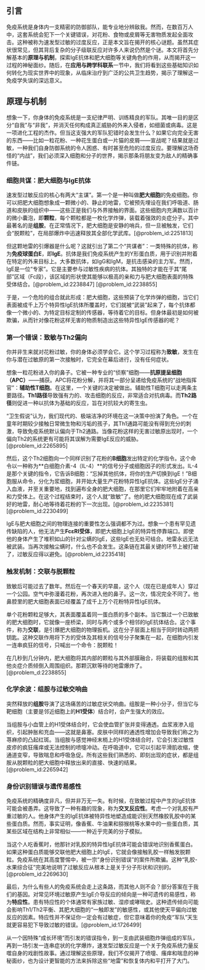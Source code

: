 ## 引言
免疫系统是身体内一支精密的防御部队，能专业地分辨敌我。然而，在数百万人中，这套系统会犯下一个关键错误，对花粉、食物或皮屑等无害物质发起全面攻击。这种被称为速发型过敏的过度反应，正是本文旨在揭开的核心谜题。虽然其症状很常见，但其背后复杂的分子级联反应对许多人来说仍然是个谜。本文将首先分解基本的**原理与机制**，探索IgE抗体和肥大细胞等关键角色的作用，从而揭开这一过程的神秘面纱。随后，在**应用与跨学科联系**一节中，我们将看到这些基础知识如何转化为现实世界中的现象，从临床治疗到广泛的公共卫生趋势，揭示了理解这一免疫学失误的深远意义。

## 原理与机制

想象一下，你身体的免疫系统是一支纪律严明、训练精良的军队。其唯一目的是区分“自我”与“非我”，并消灭任何构成真正威胁的外来入侵者，如细菌或病毒。这是一项进化工程的杰作。但当这支强大的军队犯错时会发生什么？如果它向完全无害的东西——比如一粒花粉、一种花生蛋白或一片猫的皮屑——宣战呢？结果就是过敏，一种我们自身防御系统的令人困惑、有时甚至危险的过度反应。要理解这场奇怪的“内战”，我们必须深入细胞和分子的世界，揭示那条将朋友变为敌人的精确事件链。

### 细胞共谋：肥大细胞与IgE抗体

速发型过敏反应的核心有两大“主谋”。第一个是一种叫做**肥大细胞**的免疫细胞。你可以把肥大细胞想象成一颗微小的、静止的地雷，它被预先埋设在我们呼吸道、肠道和皮肤的组织中——这些正是我们与外界接触的界面。这些细胞内充满数以百计的微小囊泡，即**颗粒**，每个颗粒都是一枚化学炸弹，装载着强效的炎症分子。其中最著名的是**组胺**。在正常情况下，肥大细胞是安静的哨兵，但一旦被触发，它们会“脱颗粒”，在局部爆炸中迅速释放其全部化学武库。[@problem_id:2251813]

但这颗地雷的引爆器是什么呢？这就引出了第二个“共谋者”：一类特殊的抗体，称为**免疫球蛋白E**，即**IgE**。抗体是我们免疫系统产生的Y形蛋白质，用于识别并附着在特定的外来目标上。大多数抗体，如IgG和IgM，是抗击感染的主力军。然而，IgE是一位“专家”。它是主要参与过敏性疾病的抗体。其独特的才能在于其“尾部”区域（Fc段），该区域的形状使其能够以极高的亲和力与肥大细胞表面的特殊受体结合。[@problem_id:2238847] [@problem_id:2238855]

于是，一个危险的组合就此形成：肥大细胞，这些预装了化学炸弹的细胞，当它们表面被成千上万个特异性IgE抗体所覆盖时，它们就被“武装”起来了，每个抗体都像一个微小的、为特定目标定制的传感器，等待着它的目标。但身体最初是如何被欺骗，从而针对像花粉这样无害的物质制造出这些特异性IgE传感器的呢？

### 第一个错误：致敏与Th2偏向

你并非生来就对花粉过敏，你的身体必须学会它。这个学习过程称为**致敏**，发生在你与潜在过敏原的第一次接触时，它完全在幕后进行，没有任何症状。

想象一粒花粉进入你的鼻子。它被一种专业的“侦察”细胞——**抗原提呈细胞（APC）**——捕获。APC将花粉分解，并将其一部分呈递给免疫系统的“战地指挥官”：**辅助性T细胞**。在这里，一个关键的决定被做出。辅助性T细胞可以走两条主要路径。**Th1路径**导致强有力的、攻击细胞的反应，非常适合对抗病毒。而**Th2路径**则促进一种以抗体为基础的反应，旨在对抗较大的寄生虫。

“卫生假说”认为，我们现代的、极端洁净的环境在这一决策中扮演了角色。一个在童年时期较少接触日常微生物和污垢的孩子，其Th1通路可能没有得到充分的刺激，导致免疫系统默认偏向于Th2通路。当像花粉这样的无害过敏原出现时，一个偏向Th2的系统更有可能将其误解为需要IgE反应的威胁。[@problem_id:2265895]

然后，这个Th2细胞向一个同样识别了花粉的**B细胞**发出特定的化学指令。这个命令以一种称为**白细胞介素-4（IL-4）**的信号分子或细胞因子的形式发出。IL-4是那个关键的指令，它告诉B细胞：“忘掉其他抗体，将你的生产切换到IgE！”B细胞服从命令，分化为浆细胞，并开始大量生产花粉特异性IgE抗体。这些IgE分子涌入血液，并至关重要地，找到遍布全身的肥大细胞，在那里它们牢牢地附着在高亲和力受体上。在这个过程结束时，这个人就“致敏”了。他的肥大细胞现在成了武装好的地雷，耐心地等待着花粉的下一次出现。[@problem_id:2235381] [@problem_id:2230499]

IgE与肥大细胞之间的物理连接的重要性怎么强调都不为过。想象一个患有罕见遗传缺陷的人，他无法产生**FcεRI受体**，即肥大细胞上IgE的特异性停靠端口。即使他的身体产生了堆积如山的针对尘螨的IgE，这些IgE也无处可结合。地雷永远无法被武装。当再次接触尘螨时，什么也不会发生。这条链在其最关键的环节上被打破了，过敏反应得以避免。[@problem_id:2235418]

### 触发机制：交联与脱颗粒

致敏后可能过去了数年。然后在一个春天的早晨，这个人（现在已是成年人）穿过一个公园。空气中弥漫着花粉，再次进入他的鼻子。这一次，情况完全不同了。他鼻腔里的肥大细胞表面已经覆盖了成千上万个花粉特异性IgE抗体。

单个花粉颗粒足够大，其表面覆盖着同一蛋白质的多个副本。当它飘过一个已致敏的肥大细胞时，它就像一座桥梁，同时与两个或多个相邻的IgE抗体结合。这个事件，称为**交联**，是引爆肥大细胞的物理扳机。这在分子层面上相当于同时转动两把钥匙。这种交联作用将下方的受体及其相关的信号分子聚集在一起，在细胞内引发一连串疯狂的信号，只喊出一个命令：脱颗粒！

在几秒到几分钟内，肥大细胞将其内部的颗粒与其外部膜融合，将装载的组胺和其他炎症介质倾倒入周围组织。那颗沉默等待的地雷爆炸了。[@problem_d:2238855]

### 化学余波：组胺与过敏交响曲

突然释放的**组胺**导演了这场痛苦的过敏症状交响曲。组胺是一种小分子，但当它与靶细胞（主要是邻近细胞上的**H1受体**）结合时，会产生强大的效应。

当组胺与小血管上的H1受体结合时，它会使血管扩张并变得通透。血浆液渗入组织，引起肿胀和充血——这就是鼻塞。皮肤中同样的通透性增加会导致我们称之为荨麻疹的凸起红斑。当组胺与感觉神经末梢上的H1受体结合时，它会引发过敏性皮疹的疯狂瘙痒或无法控制的喷嚏冲动。在呼吸道中，它可以引起平滑肌收缩，使通道变窄，导致喘息和呼吸急促。所有这些我们熟悉的、即刻出现的症状，都是组胺从脱颗粒的肥大细胞中释放出来的直接、快速的结果。[@problem_id:2265942]

### 身份识别错误与遗传易感性

免疫系统的精确度非凡，但并非万无一失。有时候，在致敏过程中产生的IgE抗体可能会被愚弄。这导致了一种有趣的现象，称为**交叉反应性**。考虑一个对乳胶有严重过敏的人。他身体产生的IgE抗体被特异性地塑造成能识别天然橡胶乳胶中的某些蛋白质。然而，事实证明，像香蕉、牛油果和猕猴桃等水果中的一些蛋白质，其某些区域在结构上非常相似——一种近乎完美的分子模拟。

当这个人吃香蕉时，他那针对乳胶的特异性IgE抗体可能会错误地识别香蕉蛋白。如果这种蛋白质能够交联他肥大细胞上的IgE，它就会像接触乳胶一样触发脱颗粒。免疫系统在其高度警惕中，被一宗“身份识别错误”的案件所欺骗。这种“乳胶-水果综合征”完美地说明了过敏反应从根本上是关于分子形状和识别的。[@problem_id:2269630]

最后，为什么有些人的免疫系统会走上这条路，而其他人则不会？部分答案在于我们的基因。对常见环境过敏原产生IgE介导反应的倾向是一种可遗传的易感性，称为**特应性**。患有特应性的个体通常有家族过敏、湿疹或哮喘史。这种遗传倾向可能会影响Th1/Th2平衡、其肥大细胞的“一触即发”的敏感性，或其他使天平偏向过敏反应的因素。特应性并不保证你一定会有过敏症，但它意味着你的免疫“军队”天生就更容易犯下导致过敏的错误。[@problem_id:1726499]

从一个因特殊“成长环境”而引发的错误指令，到一支由武装细胞炸弹组成的军队，再到一场引发一连串症状的化学爆炸，速发型过敏反应是一个关于免疫系统力量反噬自身的戏剧性故事。通过理解这些原理，我们不仅揭开了喷嚏、瘙痒和喘息的神秘面纱，也为设计更智能的方法来拆除这些“地雷”和恢复体内和平打开了大门。

